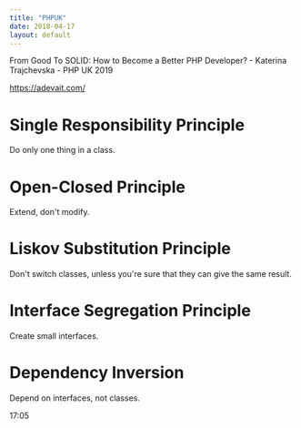 ```yaml
---
title: "PHPUK"
date: 2018-04-17
layout: default
---
```



From Good To SOLID: How to Become a Better PHP Developer? - Katerina Trajchevska - PHP UK 2019

https://adevait.com/

# Single Responsibility Principle
Do only one thing in a class.

# Open-Closed Principle
Extend, don't modify.

# Liskov Substitution Principle
Don't switch classes, unless you're sure that they can give the same result.

# Interface Segregation Principle
Create small interfaces.

# Dependency Inversion
Depend on interfaces, not classes.



17:05


